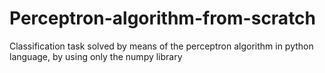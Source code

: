# Perceptron-algorithm-from-scratch
Classification task solved by means of the perceptron algorithm in python language, by using only the numpy library
